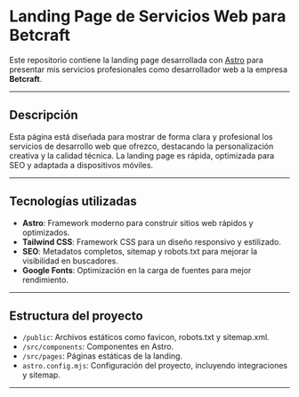 # Landing Page de Servicios Web para Betcraft

Este repositorio contiene la landing page desarrollada con [Astro](https://astro.build/) para presentar mis servicios profesionales como desarrollador web a la empresa **Betcraft**.

---

## Descripción

Esta página está diseñada para mostrar de forma clara y profesional los servicios de desarrollo web que ofrezco, destacando la personalización creativa y la calidad técnica. La landing page es rápida, optimizada para SEO y adaptada a dispositivos móviles.

---

## Tecnologías utilizadas

- **Astro**: Framework moderno para construir sitios web rápidos y optimizados.
- **Tailwind CSS**: Framework CSS para un diseño responsivo y estilizado.
- **SEO**: Metadatos completos, sitemap y robots.txt para mejorar la visibilidad en buscadores.
- **Google Fonts**: Optimización en la carga de fuentes para mejor rendimiento.

---

## Estructura del proyecto

- `/public`: Archivos estáticos como favicon, robots.txt y sitemap.xml.
- `/src/components`: Componentes en Astro.
- `/src/pages`: Páginas estáticas de la landing.
- `astro.config.mjs`: Configuración del proyecto, incluyendo integraciones y sitemap.

---